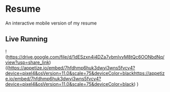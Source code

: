 # Resume
An interactive mobile version of my resume

## Live Running
!(https://drive.google.com/file/d/1dESzxn4j4DZa7vbmIvyM8tQc6OONbdNq/view?usp=share_link)((https://appetize.io/embed/7hfdhmp6huk3dwyi3wns5fvcy4?device=pixel4&osVersion=11.0&scale=75&deviceColor=blackhttps://appetize.io/embed/7hfdhmp6huk3dwyi3wns5fvcy4?device=pixel4&osVersion=11.0&scale=75&deviceColor=black)
)
 
